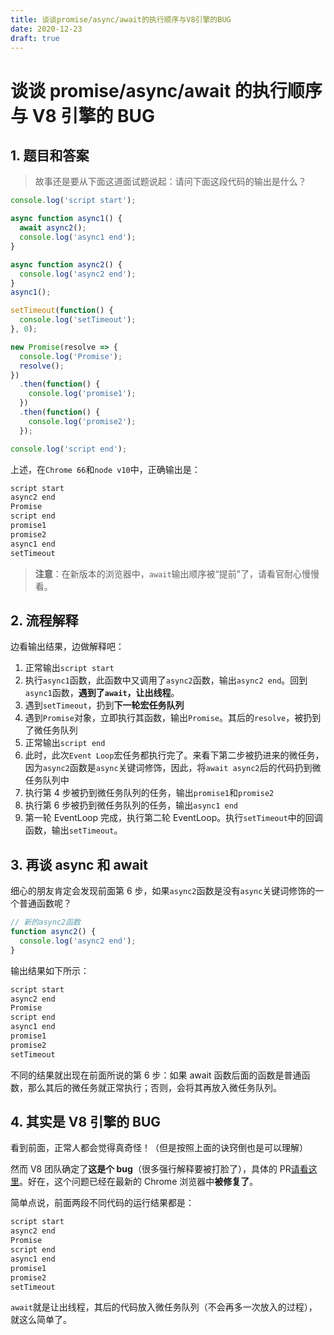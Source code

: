```yaml
---
title: 谈谈promise/async/await的执行顺序与V8引擎的BUG
date: 2020-12-23
draft: true
---
```


# 谈谈 promise/async/await 的执行顺序与 V8 引擎的 BUG

## 1. 题目和答案

> 故事还是要从下面这道面试题说起：请问下面这段代码的输出是什么？

```js
console.log('script start');

async function async1() {
  await async2();
  console.log('async1 end');
}

async function async2() {
  console.log('async2 end');
}
async1();

setTimeout(function() {
  console.log('setTimeout');
}, 0);

new Promise(resolve => {
  console.log('Promise');
  resolve();
})
  .then(function() {
    console.log('promise1');
  })
  .then(function() {
    console.log('promise2');
  });

console.log('script end');
```

上述，在`Chrome 66`和`node v10`中，正确输出是：

```bash
script start
async2 end
Promise
script end
promise1
promise2
async1 end
setTimeout
```

> **注意**：在新版本的浏览器中，`await`输出顺序被“提前”了，请看官耐心慢慢看。

## 2. 流程解释

边看输出结果，边做解释吧：

1. 正常输出`script start`
2. 执行`async1`函数，此函数中又调用了`async2`函数，输出`async2 end`。回到`async1`函数，**遇到了`await`，让出线程**。
3. 遇到`setTimeout`，扔到**下一轮宏任务队列**
4. 遇到`Promise`对象，立即执行其函数，输出`Promise`。其后的`resolve`，被扔到了微任务队列
5. 正常输出`script end`
6. 此时，此次`Event Loop`宏任务都执行完了。来看下第二步被扔进来的微任务，因为`async2`函数是`async`关键词修饰，因此，将`await async2`后的代码扔到微任务队列中
7. 执行第 4 步被扔到微任务队列的任务，输出`promise1`和`promise2`
8. 执行第 6 步被扔到微任务队列的任务，输出`async1 end`
9. 第一轮 EventLoop 完成，执行第二轮 EventLoop。执行`setTimeout`中的回调函数，输出`setTimeout`。

## 3. 再谈 async 和 await

细心的朋友肯定会发现前面第 6 步，如果`async2`函数是没有`async`关键词修饰的一个普通函数呢？

```js
// 新的async2函数
function async2() {
  console.log('async2 end');
}
```

输出结果如下所示：

```bash
script start
async2 end
Promise
script end
async1 end
promise1
promise2
setTimeout
```

不同的结果就出现在前面所说的第 6 步：如果 await 函数后面的函数是普通函数，那么其后的微任务就正常执行；否则，会将其再放入微任务队列。

## 4. 其实是 V8 引擎的 BUG

看到前面，正常人都会觉得真奇怪！（但是按照上面的诀窍倒也是可以理解）

然而 V8 团队确定了**这是个 bug**（很多强行解释要被打脸了），具体的 PR[请看这里](https://github.com/tc39/ecma262/pull/1250)。好在，这个问题已经在最新的 Chrome 浏览器中**被修复了**。

简单点说，前面两段不同代码的运行结果都是：

```bash
script start
async2 end
Promise
script end
async1 end
promise1
promise2
setTimeout
```

`await`就是让出线程，其后的代码放入微任务队列（不会再多一次放入的过程），就这么简单了。
